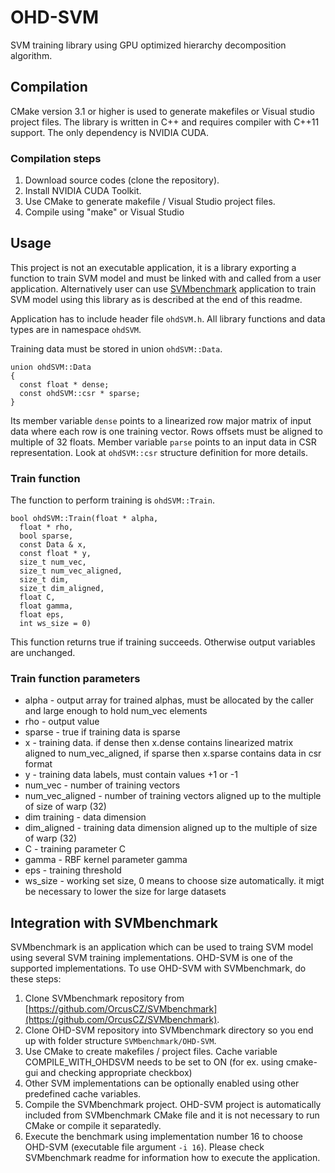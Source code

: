 # OHD-SVM
SVM training library using GPU optimized hierarchy decomposition algorithm.

## Compilation
CMake version 3.1 or higher is used to generate makefiles or Visual studio project files. The library is written in C++ and requires compiler with C++11 support. The only dependency is NVIDIA CUDA.

### Compilation steps
1. Download source codes (clone the repository).
2. Install NVIDIA CUDA Toolkit.
3. Use CMake to generate makefile / Visual Studio project files.
4. Compile using "make" or Visual Studio

## Usage
This project is not an executable application, it is a library exporting a function to train SVM model and must be linked with and called from a user application. Alternatively user can use [SVMbenchmark](https://github.com/OrcusCZ/SVMbenchmark) application to train SVM model using this library as is described at the end of this readme.

Application has to include header file `ohdSVM.h`.
All library functions and data types are in namespace `ohdSVM`.

Training data must be stored in union `ohdSVM::Data`.
```
union ohdSVM::Data
{
  const float * dense;
  const ohdSVM::csr * sparse;
}
```
Its member variable `dense` points to a linearized row major matrix of input data where each row is one training vector.
Rows offsets must be aligned to multiple of 32 floats.
Member variable `parse` points to an input data in CSR representation. Look at `ohdSVM::csr` structure definition for more details.

### Train function
The function to perform training is `ohdSVM::Train`.
```
bool ohdSVM::Train(float * alpha,
  float * rho,
  bool sparse,
  const Data & x,
  const float * y,
  size_t num_vec,
  size_t num_vec_aligned,
  size_t dim,
  size_t dim_aligned,
  float C,
  float gamma,
  float eps,
  int ws_size = 0)
```
This function returns true if training succeeds. Otherwise output variables are unchanged.

### Train function parameters
- alpha - output array for trained alphas, must be allocated by the caller and large enough to hold num_vec elements
- rho - output value
- sparse - true if training data is sparse
- x - training data. if dense then x.dense contains linearized matrix aligned to num_vec_aligned, if sparse  then x.sparse contains data in csr format
- y - training data labels, must contain values +1 or -1
- num_vec - number of training vectors
- num_vec_aligned - number of training vectors aligned up to the multiple of size of warp (32)
- dim training - data dimension
- dim_aligned - training data dimension aligned up to the multiple of size of warp (32)
- C - training parameter C
- gamma - RBF kernel parameter gamma
- eps - training threshold
- ws_size - working set size, 0 means to choose size automatically. it migt be necessary to lower the size for large datasets

## Integration with SVMbenchmark
SVMbenchmark is an application which can be used to traing SVM model using several SVM training implementations.
OHD-SVM is one of the supported implementations.
To use OHD-SVM with SVMbenchmark, do these steps:

1. Clone SVMbenchmark repository from [https://github.com/OrcusCZ/SVMbenchmark](https://github.com/OrcusCZ/SVMbenchmark).
2. Clone OHD-SVM repository into SVMbenchmark directory so you end up with folder structure `SVMbenchmark/OHD-SVM`.
3. Use CMake to create makefiles / project files. Cache variable COMPILE_WITH_OHDSVM needs to be set to ON (for ex. using cmake-gui and checking appropriate checkbox)
4. Other SVM implementations can be optionally enabled using other predefined cache variables.
5. Compile the SVMbenchmark project. OHD-SVM project is automatically included from SVMbenchmark CMake file and it is not necessary to run CMake or compile it separatedly.
6. Execute the benchmark using implementation number 16 to choose OHD-SVM (executable file argument `-i 16`). Please check SVMbenchmark readme for information how to execute the application.
